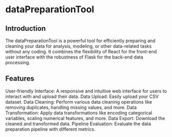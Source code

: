 # dataPreparationTool

## Introduction
The dataPreparationTool is a powerful tool for efficiently preparing and cleaning your data for analysis, modeling, or other data-related tasks without any coding.
It combines the flexibility of React for the front-end user interface with the robustness of Flask for the back-end data processing.

## Features
User-friendly Interface: A responsive and intuitive web interface for users to interact with and upload their data.
Data Upload: Easily upload your CSV dataset.
Data Cleaning: Perform various data cleaning operations like removing duplicates, handling missing values, and more.
Data Transformation: Apply data transformations like encoding categorical variables, scaling numerical features, and more.
Data Export: Download the cleaned and transformed data.
Pipeline Evaluation: Evaluate the data preparation pipeline with different metrics. 
